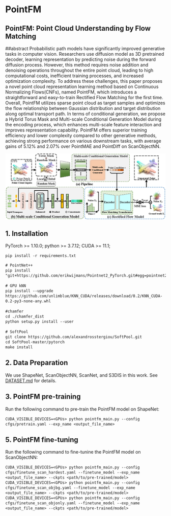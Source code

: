 # PointFM

## PointFM: Point Cloud Understanding by Flow Matching

##abstract
Probabilistic path models have significantly improved generative tasks in computer vision. Researchers use diffusion model as 3D pretrained decoder, learning representation by predicting noise during the forward diffusion process. However, this method requires noise addition and denoising operations throughout the entire point cloud, leading to high computational costs, inefficient training processes, and increased optimization complexity. To address these challenges, this paper proposes a novel point cloud representation learning method based on Continuous Normalizing Flows(CNFs), named PointFM, which introduces a straightforward and easy-to-train Rectified Flow Matching for the first time. Overall, PointFM utilizes sparse point cloud as target samples and optimizes the flow relationship between Gaussian distribution and target distribution along optimal transport path. In terms of conditional generation, we propose a Hybrid Torus Mask and Multi-scale Conditional Generation Model during the encoding process, which enhances multi-scale feature interaction and improves representation capability. PointFM offers superior training efficiency and lower complexity compared to other generative methods, achieving strong performance on various downstream tasks, with average gains of 5.12\% and 2.07\% over PointMAE and PointDiff on ScanObjectNN.

<div  align="center">    
 <img src="./PointFM.png" width = "666"  align=center />
</div>


## 1. Installation
PyTorch >= 1.10.0;
python >= 3.7.12;
CUDA >= 11.1;

```
pip install -r requirements.txt
```

```
# PointNet++
pip install "git+https://github.com/erikwijmans/Pointnet2_PyTorch.git#egg=pointnet2_ops&subdirectory=pointnet2_ops_lib"

# GPU kNN
pip install --upgrade https://github.com/unlimblue/KNN_CUDA/releases/download/0.2/KNN_CUDA-0.2-py3-none-any.whl

#chamfer
cd ./chamfer_dist 
python setup.py install --user

# SoftPool
git clone https://github.com/alexandrosstergiou/SoftPool.git
cd SoftPool-master/pytorch
make install
```

## 2. Data Preparation

We use ShapeNet, ScanObjectNN, ScanNet, and S3DIS in this work. See [DATASET.md](./DATASET.md) for details.


## 3. PointFM pre-training

Run the following command to pre-train the PointFM model on ShapeNet:
```
CUDA_VISIBLE_DEVICES=<GPUs> python pointfm_main.py --config cfgs/pretrain.yaml --exp_name <output_file_name>
```

## 5. PointFM fine-tuning
Run the following command to fine-tunine the PointFM model on ScanObjectNN:
```
CUDA_VISIBLE_DEVICES=<GPUs> python pointfm_main.py --config cfgs/finetune_scan_hardest.yaml --finetune_model --exp_name <output_file_name> --ckpts <path/to/pre-trained/model>
CUDA_VISIBLE_DEVICES=<GPUs> python pointfm_main.py --config cfgs/finetune_scan_objbg.yaml --finetune_model --exp_name <output_file_name> --ckpts <path/to/pre-trained/model>
CUDA_VISIBLE_DEVICES=<GPUs> python pointfm_main.py --config cfgs/finetune_scan_objonly.yaml --finetune_model --exp_name <output_file_name> --ckpts <path/to/pre-trained/model>
